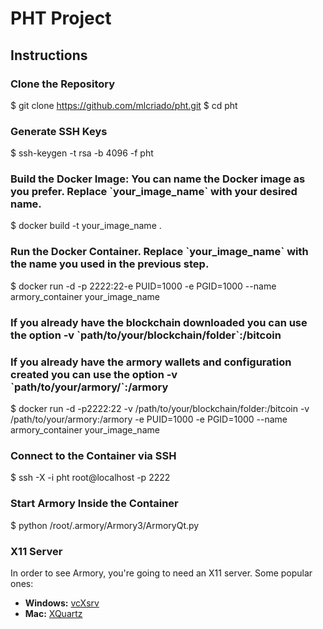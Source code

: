    # PHT Project

   ## Instructions

   ### Clone the Repository
   $ git clone https://github.com/mlcriado/pht.git
   $ cd pht
   
   ### Generate SSH Keys
   $ ssh-keygen -t rsa -b 4096 -f pht
   
   ### Build the Docker Image: You can name the Docker image as you prefer. Replace \`your_image_name\` with your desired name.
   $ docker build -t your_image_name .

   ### Run the Docker Container. Replace \`your_image_name\` with the name you used in the previous step.
   $ docker run -d -p 2222:22-e PUID=1000 -e PGID=1000 --name armory_container your_image_name

   ### If you already have the blockchain downloaded you can use the option -v \`path/to/your/blockchain/folder\`:/bitcoin 
   ### If you already have the armory wallets and configuration created you can use the option -v \`path/to/your/armory/\`:/armory
   $ docker run -d -p2222:22 -v /path/to/your/blockchain/folder:/bitcoin -v /path/to/your/armory:/armory -e PUID=1000 -e PGID=1000 --name armory_container your_image_name

   ### Connect to the Container via SSH
   $ ssh -X -i pht root@localhost -p 2222

   ### Start Armory Inside the Container
   $ python /root/.armory/Armory3/ArmoryQt.py

   ### X11 Server

   In order to see Armory, you're going to need an X11 server. Some popular ones:

   - **Windows:** [vcXsrv](https://sourceforge.net/projects/vcxsrv/)
   - **Mac:** [XQuartz](https://www.xquartz.org/)

